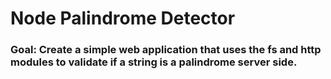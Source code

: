 # Node Palindrome Detector
### Goal: Create a simple web application that uses the fs and http modules to validate if a string is a palindrome server side.
